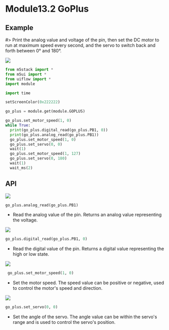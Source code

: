 # Module13.2 GoPlus

## Example

#> Print the analog value and voltage of the pin, then set the DC motor to run at maximum speed every second, and the servo to switch back and forth between 0° and 180°.

<img class="blockly_svg" src="https://m5stack.oss-cn-shenzhen.aliyuncs.com/resource/docs/static/assets/img/uiflow/blockly/modules/goplus/uiflow_block_go_plus_demo.svg">

```python
from m5stack import *
from m5ui import *
from uiflow import *
import module

import time

setScreenColor(0x222222)

go_plus = module.get(module.GOPLUS)

go_plus.set_motor_speed(1, 0)
while True:
  print(go_plus.digital_read(go_plus.PB1, 0))
  print(go_plus.analog_read(go_plus.PB1))
  go_plus.set_motor_speed(1, 0)
  go_plus.set_servo(0, 0)
  wait(1)
  go_plus.set_motor_speed(1, 127)
  go_plus.set_servo(0, 180)
  wait(1)
  wait_ms(2)
```

## API

<img class="blockly_svg" src="https://m5stack.oss-cn-shenzhen.aliyuncs.com/resource/docs/static/assets/img/uiflow/blockly/modules/goplus/uiflow_block_go_plus_analog_read.svg">

```python
go_plus.analog_read(go_plus.PB1)
```

- Read the analog value of the pin. Returns an analog value representing the voltage.

<img class="blockly_svg" src="https://m5stack.oss-cn-shenzhen.aliyuncs.com/resource/docs/static/assets/img/uiflow/blockly/modules/goplus/uiflow_block_go_plus_digital_read.svg">

```python
go_plus.digital_read(go_plus.PB1, 0)
```

- Read the digital value of the pin. Returns a digital value representing the high or low state.

<img class="blockly_svg" src="https://m5stack.oss-cn-shenzhen.aliyuncs.com/resource/docs/static/assets/img/uiflow/blockly/modules/goplus/uiflow_block_go_plus_set_motor_speed.svg">

```python
 go_plus.set_motor_speed(1, 0)
```

- Set the motor speed. The speed value can be positive or negative, used to control the motor's speed and direction.

<img class="blockly_svg" src="https://m5stack.oss-cn-shenzhen.aliyuncs.com/resource/docs/static/assets/img/uiflow/blockly/modules/goplus/uiflow_block_go_plus_set_servo.svg">

```python
go_plus.set_servo(0, 0)
```

- Set the angle of the servo. The angle value can be within the servo's range and is used to control the servo's position.